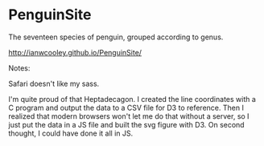 # PenguinSite
The seventeen species of penguin, grouped according to genus.

http://ianwcooley.github.io/PenguinSite/

Notes:

Safari doesn't like my sass.

I'm quite proud of that Heptadecagon. I created the line coordinates with a C program and output the data to a 
CSV file for D3 to reference. Then I realized that modern browsers won't let me do that without a server, so I
just put the data in a JS file and built the svg figure with D3. On second thought, I could have done it all in JS.
